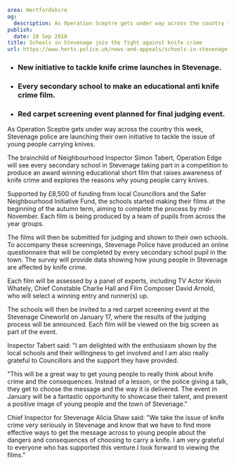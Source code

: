 ```yaml
area: Hertfordshire
og:
  description: As Operation Sceptre gets under way across the country this week, Stevenage police are launching their own initiative to tackle the issue of young people carrying knives.
publish:
  date: 18 Sep 2018
title: Schools in Stevenage join the fight against knife crime
url: https://www.herts.police.uk/news-and-appeals/schools-in-stevenage-join-the-fight-against-knife-crime-1794A
```

* ### New initiative to tackle knife crime launches in Stevenage.

 * ### Every secondary school to make an educational anti knife crime film.

 * ### Red carpet screening event planned for final judging event.

As Operation Sceptre gets under way across the country this week, Stevenage police are launching their own initiative to tackle the issue of young people carrying knives.

The brainchild of Neighbourhood Inspector Simon Tabert, Operation Edge will see every secondary school in Stevenage taking part in a competition to produce an award winning educational short film that raises awareness of knife crime and explores the reasons why young people carry knives.

Supported by £8,500 of funding from local Councillors and the Safer Neighbourhood Initiative Fund, the schools started making their films at the beginning of the autumn term, aiming to complete the process by mid-November. Each film is being produced by a team of pupils from across the year groups.

The films will then be submitted for judging and shown to their own schools. To accompany these screenings, Stevenage Police have produced an online questionnaire that will be completed by every secondary school pupil in the town. The survey will provide data showing how young people in Stevenage are affected by knife crime.

Each film will be assessed by a panel of experts, including TV Actor Kevin Whately, Chief Constable Charlie Hall and Film Composer David Arnold, who will select a winning entry and runner(s) up.

The schools will then be invited to a red carpet screening event at the Stevenage Cineworld on January 17, where the results of the judging process will be announced. Each film will be viewed on the big screen as part of the event.

Inspector Tabert said: "I am delighted with the enthusiasm shown by the local schools and their willingness to get involved and I am also really grateful to Councillors and the support they have provided.

"This will be a great way to get young people to really think about knife crime and the consequences. Instead of a lesson, or the police giving a talk, they get to choose the message and the way it is delivered. The event in January will be a fantastic opportunity to showcase their talent, and present a positive image of young people and the town of Stevenage."

Chief Inspector for Stevenage Alicia Shaw said: "We take the issue of knife crime very seriously in Stevenage and know that we have to find more effective ways to get the message across to young people about the dangers and consequences of choosing to carry a knife. I am very grateful to everyone who has supported this venture.I look forward to viewing the films."
